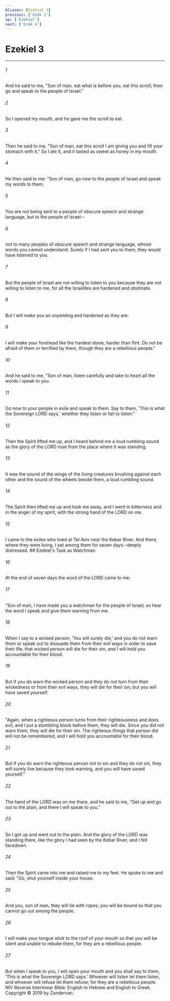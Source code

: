 ```yaml
---
Aliases: [Ezekiel 3]
previous: ['Ezek 2']
up: ['Ezekiel']
next: ['Ezek 4']
---
```

# Ezekiel 3

***


###### 1 
And he said to me, "Son of man, eat what is before you, eat this scroll; then go and speak to the people of Israel." 

###### 2 
So I opened my mouth, and he gave me the scroll to eat. 

###### 3 
Then he said to me, "Son of man, eat this scroll I am giving you and fill your stomach with it." So I ate it, and it tasted as sweet as honey in my mouth. 

###### 4 
He then said to me: "Son of man, go now to the people of Israel and speak my words to them. 

###### 5 
You are not being sent to a people of obscure speech and strange language, but to the people of Israel-- 

###### 6 
not to many peoples of obscure speech and strange language, whose words you cannot understand. Surely if I had sent you to them, they would have listened to you. 

###### 7 
But the people of Israel are not willing to listen to you because they are not willing to listen to me, for all the Israelites are hardened and obstinate. 

###### 8 
But I will make you as unyielding and hardened as they are. 

###### 9 
I will make your forehead like the hardest stone, harder than flint. Do not be afraid of them or terrified by them, though they are a rebellious people." 

###### 10 
And he said to me, "Son of man, listen carefully and take to heart all the words I speak to you. 

###### 11 
Go now to your people in exile and speak to them. Say to them, 'This is what the Sovereign LORD says,' whether they listen or fail to listen." 

###### 12 
Then the Spirit lifted me up, and I heard behind me a loud rumbling sound as the glory of the LORD rose from the place where it was standing. 

###### 13 
It was the sound of the wings of the living creatures brushing against each other and the sound of the wheels beside them, a loud rumbling sound. 

###### 14 
The Spirit then lifted me up and took me away, and I went in bitterness and in the anger of my spirit, with the strong hand of the LORD on me. 

###### 15 
I came to the exiles who lived at Tel Aviv near the Kebar River. And there, where they were living, I sat among them for seven days--deeply distressed. ## Ezekiel's Task as Watchman 

###### 16 
At the end of seven days the word of the LORD came to me: 

###### 17 
"Son of man, I have made you a watchman for the people of Israel; so hear the word I speak and give them warning from me. 

###### 18 
When I say to a wicked person, 'You will surely die,' and you do not warn them or speak out to dissuade them from their evil ways in order to save their life, that wicked person will die for their sin, and I will hold you accountable for their blood. 

###### 19 
But if you do warn the wicked person and they do not turn from their wickedness or from their evil ways, they will die for their sin; but you will have saved yourself. 

###### 20 
"Again, when a righteous person turns from their righteousness and does evil, and I put a stumbling block before them, they will die. Since you did not warn them, they will die for their sin. The righteous things that person did will not be remembered, and I will hold you accountable for their blood. 

###### 21 
But if you do warn the righteous person not to sin and they do not sin, they will surely live because they took warning, and you will have saved yourself." 

###### 22 
The hand of the LORD was on me there, and he said to me, "Get up and go out to the plain, and there I will speak to you." 

###### 23 
So I got up and went out to the plain. And the glory of the LORD was standing there, like the glory I had seen by the Kebar River, and I fell facedown. 

###### 24 
Then the Spirit came into me and raised me to my feet. He spoke to me and said: "Go, shut yourself inside your house. 

###### 25 
And you, son of man, they will tie with ropes; you will be bound so that you cannot go out among the people. 

###### 26 
I will make your tongue stick to the roof of your mouth so that you will be silent and unable to rebuke them, for they are a rebellious people. 

###### 27 
But when I speak to you, I will open your mouth and you shall say to them, 'This is what the Sovereign LORD says.' Whoever will listen let them listen, and whoever will refuse let them refuse; for they are a rebellious people. NIV Reverse Interlinear Bible: English to Hebrew and English to Greek. Copyright © 2019 by Zondervan.
